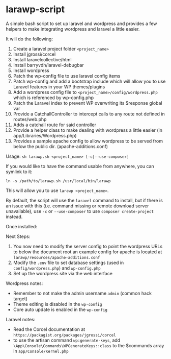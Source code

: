 # larawp-script
A simple bash script to set up laravel and wordpress and provides a few helpers to make integrating 
wordpress and laravel a little easier.

It will do the following:

1. Create a laravel project folder `<project_name>`
2. Install jgrossi/corcel
3. Install laravelcollective/html
4. Install barryvdh/laravel-debugbar 
5. Install wordpress
6. Patch the wp-config file to use laravel config items 
7. Patch wp-config and add a bootstrap include which will allow you to use Laravel features in your WP themes/plugins
8. Add a wordpress config file to `<project_name>/config/wordpress.php` which is referenced by wp-config.php
9. Patch the Laravel index to prevent WP overwriting its $response global var
10. Provide a CatchallController to intercept calls to any route not defined in routes/web.php
11. Adds a catchall route for said controller
12. Provide a helper class to make dealing with wordpress a little easier (in app/Libraries/Wordpress.php)
13. Provides a sample apache config to allow wordpress to be served from below the public dir. (apache-additions.conf) 

Usage: `sh larawp.sh <project_name> [-c|--use-composer]`

If you would like to have the command usable from anywhere, you can symlink to it:

`ln -s /path/to/larawp.sh /usr/local/bin/larawp`

This will allow you to use `larawp <project_name>`.

By default, the script will use the `laravel` command to install, but if there is an issue with this 
(i.e. command missing or remote download server unavailable), use `-c` or `--use-composer` to use 
`composer create-project` instead.

Once installed:

Next Steps: 
1. You now need to modify the server config to point the wordpress URLs to below the document root
an example config for apache is located at `larawp/resources/apache-additions.conf`
2. Modify the `.env` file to set database settings (used in `config/wordpress.php`) and `wp-config.php`
3. Set up the wordpress site via the web interface

Wordpress notes: 
* Remember to not make the admin username `admin` (common hack target)
* Theme editing is disabled in the `wp-config`
* Core auto update is enabled in the `wp-config`

Laravel notes: 
* Read the Corcel documentation at `https://packagist.org/packages/jgrossi/corcel`
* to use the artisan command `wp:generate-keys`, add `\App\Console\Commands\WPGenerateKeys::class` to the $commands array in `app/Console/Kernel.php`
